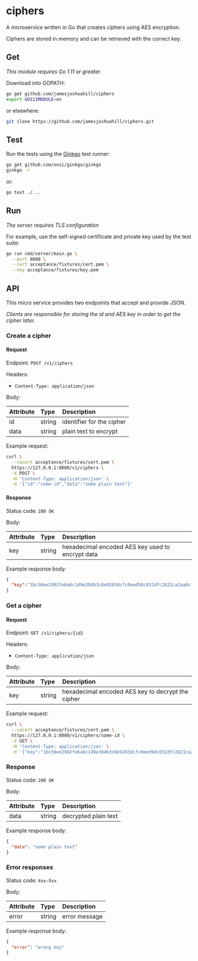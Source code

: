# ciphers

A microservice written in Go that creates ciphers using AES encryption.

Ciphers are stored in memory and can be retrieved with the correct key.

## Get

_This module requires Go 1.11 or greater._

Download into GOPATH:

```bash
go get github.com/jamesjoshuahill/ciphers
export GO111MODULE=on
```

or elsewhere:

```bash
git clone https://github.com/jamesjoshuahill/ciphers.git
```

## Test

Run the tests using the [Ginkgo](https://onsi.github.io/ginkgo/) test runner:

```bash
go get github.com/onsi/ginkgo/ginkgo
ginkgo -r
```

or:

```bash
go test ./...
```

## Run

_The server requires TLS configuration_

For example, use the self-signed certificate and private key used by the test suite:

```bash
go run cmd/server/main.go \
  --port 8080 \
  --cert acceptance/fixtures/cert.pem \
  --key acceptance/fixtures/key.pem
```

## API

This micro service provides two endpoints that accept and provide JSON.

_Clients are responsible for storing the id and AES key in order to get the cipher later._

### Create a cipher

#### Request

Endpoint: `POST /v1/ciphers`

Headers:

- `Content-Type: application/json`

Body:

| Attribute | Type   | Description               |
|:----------|:-------|:--------------------------|
| id        | string | identifier for the cipher |
| data      | string | plain text to encrypt     |

Example request:
```bash
curl \
  --cacert acceptance/fixtures/cert.pem \
  https://127.0.0.1:8080/v1/ciphers \
  -X POST \
  -H 'Content-Type: application/json' \
  -d '{"id":"some-id","data":"some plain text"}'
```

#### Response

Status code: `200 OK`

Body:

| Attribute | Type   | Description                                      |
|:----------|:-------|:-------------------------------------------------|
| key       | string | hexadecimal encoded AES key used to encrypt data |

Example response body:
```json
{
  "key":"1bc50ee2992feba6c1d9e384b3c8e9203dcfc0eed50c032dfc2821ca2aa0cfa5",
}
```

### Get a cipher

#### Request

Endpoint: `GET /v1/ciphers/{id}`

Headers:

- `Content-Type: application/json`

Body:

| Attribute | Type   | Description                                       |
|:----------|:-------|:--------------------------------------------------|
| key       | string | hexadecimal encoded AES key to decrypt the cipher |

Example request:
```bash
curl \
  --cacert acceptance/fixtures/cert.pem \
  https://127.0.0.1:8080/v1/ciphers/some-id \
  -X GET \
  -H 'Content-Type: application/json' \
  -d '{"key":"1bc50ee2992feba6c1d9e384b3c8e9203dcfc0eed50c032dfc2821ca2aa0cfa5"}'
```

### Response

Status code: `200 OK`

Body:

| Attribute | Type   | Description          |
|:----------|:-------|:---------------------|
| data      | string | decrypted plain text |

Example response body:
```json
{
  "data": "some plain text"
}
```

### Error responses

Status code: `4xx–5xx`

Body:

| Attribute | Type   | Description   |
|:----------|:-------|:--------------|
| error     | string | error message |

Example response body:
```json
{
  "error": "wrong key"
}
```
